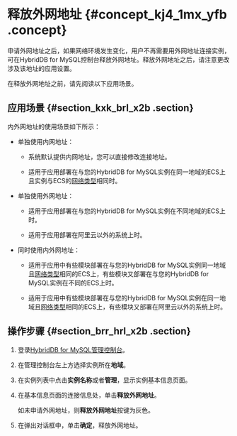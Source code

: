 # 释放外网地址 {#concept_kj4_1mx_yfb .concept}

申请外网地址之后，如果网络环境发生变化，用户不再需要用外网地址连接实例，可在HybridDB for MySQL控制台释放外网地址。释放外网地址之后，请注意更改涉及该地址的应用设置。

在释放外网地址之前，请先阅读以下应用场景。

## 应用场景 {#section_kxk_brl_x2b .section}

内外网地址的使用场景如下所示：

-   单独使用内网地址：

    -   系统默认提供内网地址，您可以直接修改连接地址。

    -   适用于应用部署在与您的HybridDB for MySQL实例在同一地域的ECS上且实例与ECS的[网络类型](cn.zh-CN/用户指南/管理实例/切换网络类型.md#)相同时。

-   单独使用外网地址：

    -   适用于应用部署在与您的HybridDB for MySQL实例在不同地域的ECS上时。

    -   适用于应用部署在阿里云以外的系统上时。

-   同时使用内外网地址：

    -   适用于应用中有些模块部署在与您的HybridDB for MySQL实例同一地域且[网络类型](cn.zh-CN/用户指南/管理实例/切换网络类型.md#)相同的ECS上，有些模块又部署在与您的HybridDB for MySQL实例在不同的ECS上时。

    -   适用于应用中有些模块部署在与您的HybridDB for MySQL实例在同一地域且[网络类型](cn.zh-CN/用户指南/管理实例/切换网络类型.md#)相同的ECS上，有些模块又部署在阿里云以外的系统上时。


## 操作步骤 {#section_brr_hrl_x2b .section}

1.  登录[HybridDB for MySQL管理控制台](https://petadata.console.aliyun.com/)。
2.  在管理控制台左上方选择实例所在**地域**。
3.  在实例列表中点击**实例名称**或者**管理**，显示实例基本信息页面。
4.  在基本信息页面的连接信息处，单击**释放外网地址**。

    如未申请外网地址，则**释放外网地址**按键为灰色。

5.  在弹出对话框中，单击**确定**，释放外网地址。

